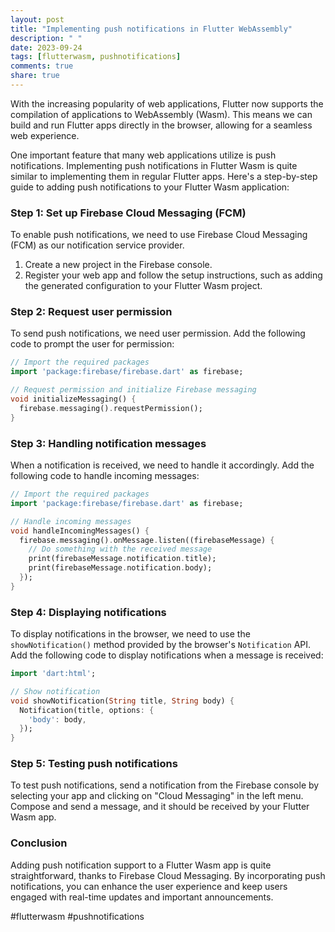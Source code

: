 ```yaml
---
layout: post
title: "Implementing push notifications in Flutter WebAssembly"
description: " "
date: 2023-09-24
tags: [flutterwasm, pushnotifications]
comments: true
share: true
---
```


With the increasing popularity of web applications, Flutter now supports the compilation of applications to WebAssembly (Wasm). This means we can build and run Flutter apps directly in the browser, allowing for a seamless web experience.

One important feature that many web applications utilize is push notifications. Implementing push notifications in Flutter Wasm is quite similar to implementing them in regular Flutter apps. Here's a step-by-step guide to adding push notifications to your Flutter Wasm application:

### Step 1: Set up Firebase Cloud Messaging (FCM)

To enable push notifications, we need to use Firebase Cloud Messaging (FCM) as our notification service provider. 

1. Create a new project in the Firebase console.
2. Register your web app and follow the setup instructions, such as adding the generated configuration to your Flutter Wasm project.

### Step 2: Request user permission

To send push notifications, we need user permission. Add the following code to prompt the user for permission:

```dart
// Import the required packages
import 'package:firebase/firebase.dart' as firebase;

// Request permission and initialize Firebase messaging
void initializeMessaging() {
  firebase.messaging().requestPermission();
}
```

### Step 3: Handling notification messages

When a notification is received, we need to handle it accordingly. Add the following code to handle incoming messages:

```dart
// Import the required packages
import 'package:firebase/firebase.dart' as firebase;

// Handle incoming messages
void handleIncomingMessages() {
  firebase.messaging().onMessage.listen((firebaseMessage) {
    // Do something with the received message
    print(firebaseMessage.notification.title);
    print(firebaseMessage.notification.body);
  });
}
```

### Step 4: Displaying notifications

To display notifications in the browser, we need to use the `showNotification()` method provided by the browser's `Notification` API. Add the following code to display notifications when a message is received:

```dart
import 'dart:html';

// Show notification
void showNotification(String title, String body) {
  Notification(title, options: {
    'body': body,
  });
}
```

### Step 5: Testing push notifications

To test push notifications, send a notification from the Firebase console by selecting your app and clicking on "Cloud Messaging" in the left menu. Compose and send a message, and it should be received by your Flutter Wasm app.

### Conclusion

Adding push notification support to a Flutter Wasm app is quite straightforward, thanks to Firebase Cloud Messaging. By incorporating push notifications, you can enhance the user experience and keep users engaged with real-time updates and important announcements.

#flutterwasm #pushnotifications